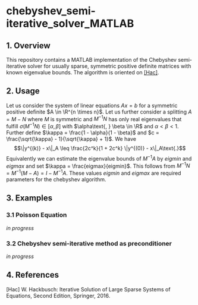 # chebyshev_semi-iterative_solver_MATLAB

## 1. Overview
This repository contains a MATLAB implementation of the Chebyshev semi-iterative solver for usually sparse, symmetric positive definite matrices with known eigenvalue bounds. The algorithm is oriented on [[Hac]](#1).



## 2. Usage
Let us consider the system of linear equations $A x = b$ for a symmetric positive definite $A \in \R^{n \times n}$. Let us further consider a splitting $A = M - N$ where $M$ is symmetric and $M^{-1} N$ has only real eigenvalues that fulfill $\sigma(M^{-1} N) \in [\alpha, \beta]$ with $\alpha\text{, } \beta \in \R$ and $\alpha < \beta < 1$.
Further define $\kappa = \frac{1 - \alpha}{1 - \beta}$ and $c = \frac{\sqrt{\kappa} - 1}{\sqrt{\kappa} + 1}$. We have
$$\|y^{(k)} - x\|_A \leq \frac{2c^k}{1 + 2c^k} \|y^{(0)} - x\|_A\text{.}$$
Equivalently we can estimate the eigenvalue bounds of $M^{-1} A$ by $eigmin$ and $eigmax$ and set $\kappa = \frac{eigmax}{eigmin}$. This follows from $M^{-1} N = M^{-1} (M - A) = I - M^{-1} A$. These values $eigmin$ and $eigmax$ are required parameters for the chebyshev algorithm.



## 3. Examples

### 3.1 Poisson Equation
*in progress*

### 3.2 Chebyshev semi-iterative method as preconditioner
*in progress*



## 4. References
<a id="1">[Hac]</a> W. Hackbusch: Iterative Solution of Large Sparse Systems of Equations, Second Edition, Springer, 2016.